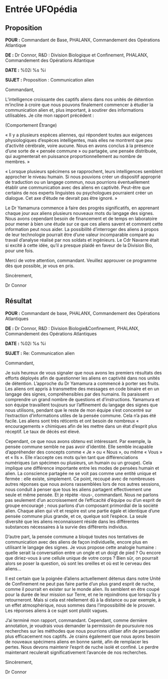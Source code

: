 # Entrée UFOpédia

## Proposition

**POUR :** Commandant de Base, PHALANX, Commandement des Opérations
Atlantique

**DE :** Dr Connor, R&D : Division Biologique et Confinement, PHALANX,
Commandement des Opérations Atlantique

**DATE :** %02i %s %i

**SUJET :** Proposition : Communication alien

Commandant,

L’intelligence croissante des captifs aliens dans nos unités de
détention m’incline à croire que nous pouvons finalement commencer à
étudier la communication alien et, plus important, à soutirer des
informations utilisables. Je cite mon rapport précédent :

(Comportement Étrange)

« Il y a plusieurs espèces aliennes, qui répondent toutes aux exigences
physiologiques d’espèces intelligentes, mais elles ne montrent que peu
d’activité cérébrale, voire aucune. Nous en avons conclus à la présence
d’une sorte de « pensée commune » ou partagée, une pensée distribuée,
qui augmenterait en puissance proportionnellement au nombre de membres.
»

« Lorsque plusieurs spécimens se rapprochent, leurs intelligences
semblent approcher le niveau humain. Si nous pouvions créer un
dispositif approprié de traduction ou un langage commun, nous pourrions
éventuellement établir une communication avec des aliens en captivité.
Peut-être que certains de nos experts linguistes ou psychologues
pourraient créer un dialogue. Cet axe d’étude ne devrait pas être
ignoré. »

Le Dr Yamamura commence à faire des progrès significatifs, en apprenant
chaque jour aux aliens plusieurs nouveaux mots du langage des signes.
Nous avons cependant besoin de financement et de temps en laboratoire
pour mener à bien une étude sur ce que ces aliens savent et comment
cette information peut nous aider. La possibilité d’interroger des
aliens à propos de leur technologie pourrait être d’une valeur
incomparable comparé au travail d’analyse réalisé par nos soldats et
ingénieurs. Le Cdr Navarre était si excité à cette idée, qu’il a presque
plaidé en faveur de la Division Bio, pour une fois.

Merci de votre attention, commandant. Veuillez approuver ce programme
dès que possible, je vous en pris.

Sincèrement,

Dr Connor

## Résultat

**POUR :** Commandant de base, PHALANX, Commandement des Opérations
Atlantiques

**DE :** Dr Connor, R&D : Division Biologie&Confinement, PHALANX,
Commandement des Opérations Atlantiques

**DATE :** %02i %s %i

**SUJET :** Re: Communication alien

Commandant,

Je suis heureux de vous signaler que nous avons les premiers résultats
des efforts déployés afin de questionner les aliens en captivité dans
nos unités de détention. L’approche du Dr Yamamura a commencé à porter
ses fruits. Les aliens ont appris à transmettre des messages en code
binaire et en un langage des signes, compréhensibles par des humains.
Ils paraissent comprendre un grand nombre de questions et
d’instructions. Yamamura et son équipe travaillent toujours sur
l’affinement du langage des signes que nous utilisons, pendant que le
reste de mon équipe s’est concentré sur l’extraction d’informations
utiles de la pensée commune. Cela n’a pas été facile. Les aliens sont
très réticents et ont besoin de nombreux « encouragements » chimiques
afin de les mettre dans un état d’esprit plus réceptif. Le taux de décès
est élevé.

Cependant, ce que nous avons obtenu est intéressant. Par exemple, la
pensée commune semble ne pas avoir d’identité. Elle semble incapable
d’appréhender des concepts comme « Je » ou « Nous », ou même « Vous » et
« Ils ». Elle n’accepte ces mots qu’en tant que différenciations
numériques (un spécimen ou plusieurs, un humain ou un groupe). Cela
implique une différence importante entre les modes de pensées humain et
alien. La conscience partagée ne se voit pas comme une entité unique et
fermée : elle existe, simplement. Ce point, recoupé avec de nombreuses
autres réponses que nous avions rassemblées lors de nos autres sessions,
nous conduit à penser que tous les aliens partagent effectivement une
seule et même pensée. Et je répète -tous-, commandant. Nous ne parlons
pas seulement d’un accroissement de l’efficacité d’équipe ou d’un esprit
de groupe encouragé ; nous parlons d’un composant primordial de la
société alien. Chaque alien qui vit et respire est une partie égale et
identique d’une pensée commune plus grande, et ce, quelque soit
l’espèce. La seule diversité que les aliens reconnaissent réside dans
les différentes substances nécessaires à la survie des différents
individus.

D’autre part, la pensée commune a bloqué toutes nos tentatives de
communication avec des aliens de façon individuelle, encore plus en
utilisant le langage des signes. Je vous propose cette analogie humaine
: quelle serait la conversation entre un ongle et un doigt de pied ? Ou
encore que diriez-vous à une cellule unique de votre corps ? Bien sûr,
on pourrait alors se poser la question, où sont les oreilles et où est
le cerveau des aliens…

Il est certain que la poignée d’aliens actuellement détenus dans notre
Unité de Confinement ne peut pas faire partie d’un plus grand esprit de
ruche, comme il pourrait en exister sur le monde alien. Ils semblent en
être coupé pour la durée de leur mission sur Terre, et ne le rejoindrons
que lorsqu’ils y retourneront. Mais si cela est réellement dû à la
distance ou par exemple, à un effet atmosphérique, nous sommes dans
l’impossibilité de le prouver. Les réponses aliens à ce sujet sont
plutôt vagues.

J’ai terminé mon rapport, commandant. Cependant, comme dernière
annotation, je voudrais vous demander la permission de poursuivre nos
recherches sur les méthodes que nous pourrions utiliser afin de
persuader plus efficacement nos captifs. Je crains également que nous
ayons besoin de nouveaux spécimens aliens en bonne santé, afin de
remplacer les pertes. Nous devons maintenir l’esprit de ruche isolé et
confiné. Le perdre maintenant reculerait significativement l’avancée de
nos recherches.

Sincèrement,

Dr Connor